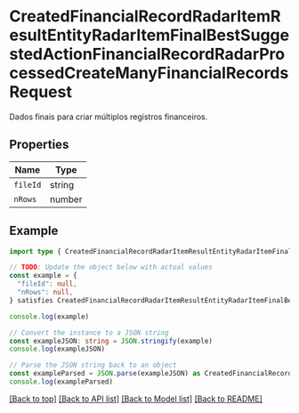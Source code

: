 
# CreatedFinancialRecordRadarItemResultEntityRadarItemFinalBestSuggestedActionFinancialRecordRadarProcessedCreateManyFinancialRecordsRequest

Dados finais para criar múltiplos registros financeiros.

## Properties

Name | Type
------------ | -------------
`fileId` | string
`nRows` | number

## Example

```typescript
import type { CreatedFinancialRecordRadarItemResultEntityRadarItemFinalBestSuggestedActionFinancialRecordRadarProcessedCreateManyFinancialRecordsRequest } from '@usesofia/pegasus-core-api-sdk'

// TODO: Update the object below with actual values
const example = {
  "fileId": null,
  "nRows": null,
} satisfies CreatedFinancialRecordRadarItemResultEntityRadarItemFinalBestSuggestedActionFinancialRecordRadarProcessedCreateManyFinancialRecordsRequest

console.log(example)

// Convert the instance to a JSON string
const exampleJSON: string = JSON.stringify(example)
console.log(exampleJSON)

// Parse the JSON string back to an object
const exampleParsed = JSON.parse(exampleJSON) as CreatedFinancialRecordRadarItemResultEntityRadarItemFinalBestSuggestedActionFinancialRecordRadarProcessedCreateManyFinancialRecordsRequest
console.log(exampleParsed)
```

[[Back to top]](#) [[Back to API list]](../README.md#api-endpoints) [[Back to Model list]](../README.md#models) [[Back to README]](../README.md)


